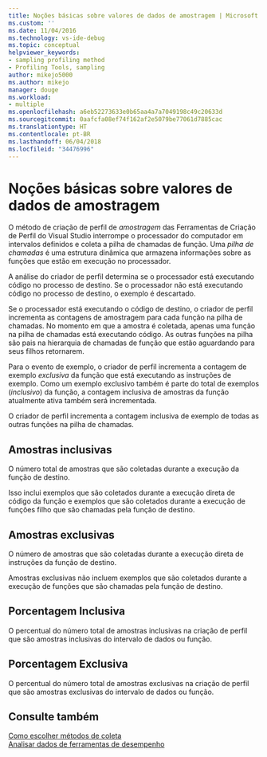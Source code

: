 ```yaml
---
title: Noções básicas sobre valores de dados de amostragem | Microsoft Docs
ms.custom: ''
ms.date: 11/04/2016
ms.technology: vs-ide-debug
ms.topic: conceptual
helpviewer_keywords:
- sampling profiling method
- Profiling Tools, sampling
author: mikejo5000
ms.author: mikejo
manager: douge
ms.workload:
- multiple
ms.openlocfilehash: a6eb52273633e0b65aa4a7a7049198c49c20633d
ms.sourcegitcommit: 0aafcfa08ef74f162af2e5079be77061d7885cac
ms.translationtype: HT
ms.contentlocale: pt-BR
ms.lasthandoff: 06/04/2018
ms.locfileid: "34476996"
---
```

# <a name="understand-sampling-data-values"></a>Noções básicas sobre valores de dados de amostragem

O método de criação de perfil de *amostragem* das Ferramentas de Criação de Perfil do Visual Studio interrompe o processador do computador em intervalos definidos e coleta a pilha de chamadas de função. Uma *pilha de chamadas* é uma estrutura dinâmica que armazena informações sobre as funções que estão em execução no processador.

A análise do criador de perfil determina se o processador está executando código no processo de destino. Se o processador não está executando código no processo de destino, o exemplo é descartado.

Se o processador está executando o código de destino, o criador de perfil incrementa as contagens de amostragem para cada função na pilha de chamadas. No momento em que a amostra é coletada, apenas uma função na pilha de chamadas está executando código. As outras funções na pilha são pais na hierarquia de chamadas de função que estão aguardando para seus filhos retornarem.

Para o evento de exemplo, o criador de perfil incrementa a contagem de exemplo *exclusiva* da função que está executando as instruções de exemplo. Como um exemplo exclusivo também é parte do total de exemplos (*inclusivo*) da função, a contagem inclusiva de amostras da função atualmente ativa também será incrementada.

 O criador de perfil incrementa a contagem inclusiva de exemplo de todas as outras funções na pilha de chamadas.

## <a name="inclusive-samples"></a>Amostras inclusivas

O número total de amostras que são coletadas durante a execução da função de destino.

Isso inclui exemplos que são coletados durante a execução direta de código da função e exemplos que são coletados durante a execução de funções filho que são chamadas pela função de destino.

## <a name="exclusive-samples"></a>Amostras exclusivas

O número de amostras que são coletadas durante a execução direta de instruções da função de destino.

Amostras exclusivas não incluem exemplos que são coletados durante a execução de funções que são chamadas pela função de destino.

## <a name="inclusive-percent"></a>Porcentagem Inclusiva

O percentual do número total de amostras inclusivas na criação de perfil que são amostras inclusivas do intervalo de dados ou função.

## <a name="exclusive-percent"></a>Porcentagem Exclusiva

O percentual do número total de amostras exclusivas na criação de perfil que são amostras exclusivas do intervalo de dados ou função.

## <a name="see-also"></a>Consulte também

[Como escolher métodos de coleta](../profiling/how-to-choose-collection-methods.md)  
[Analisar dados de ferramentas de desempenho](../profiling/analyzing-performance-tools-data.md)